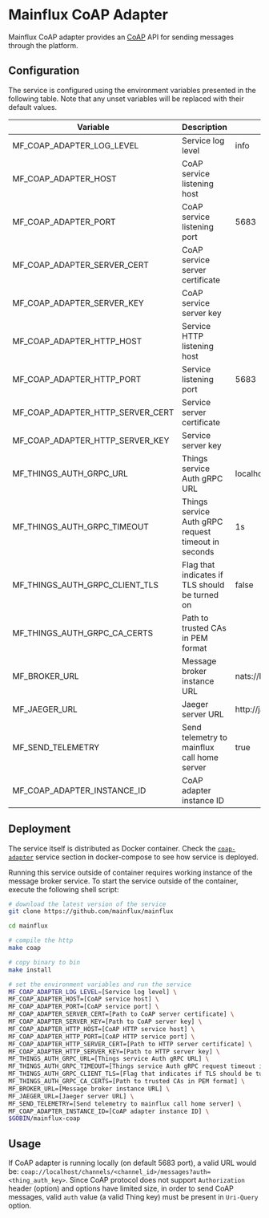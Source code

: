 # Mainflux CoAP Adapter

Mainflux CoAP adapter provides an [CoAP](http://coap.technology/) API for sending messages through the
platform.

## Configuration

The service is configured using the environment variables presented in the
following table. Note that any unset variables will be replaced with their
default values.

| Variable                         | Description                                         | Default                        |
| -------------------------------- | --------------------------------------------------- | ------------------------------ |
| MF_COAP_ADAPTER_LOG_LEVEL        | Service log level                                   | info                           |
| MF_COAP_ADAPTER_HOST             | CoAP service listening host                         |                                |
| MF_COAP_ADAPTER_PORT             | CoAP service listening port                         | 5683                           |
| MF_COAP_ADAPTER_SERVER_CERT      | CoAP service server certificate                     |                                |
| MF_COAP_ADAPTER_SERVER_KEY       | CoAP service server key                             |                                |
| MF_COAP_ADAPTER_HTTP_HOST        | Service HTTP listening host                         |                                |
| MF_COAP_ADAPTER_HTTP_PORT        | Service listening port                              | 5683                           |
| MF_COAP_ADAPTER_HTTP_SERVER_CERT | Service server certificate                          |                                |
| MF_COAP_ADAPTER_HTTP_SERVER_KEY  | Service server key                                  |                                |
| MF_THINGS_AUTH_GRPC_URL          | Things service Auth gRPC URL                        | localhost:7000                 |
| MF_THINGS_AUTH_GRPC_TIMEOUT      | Things service Auth gRPC request timeout in seconds | 1s                             |
| MF_THINGS_AUTH_GRPC_CLIENT_TLS   | Flag that indicates if TLS should be turned on      | false                          |
| MF_THINGS_AUTH_GRPC_CA_CERTS     | Path to trusted CAs in PEM format                   |                                |
| MF_BROKER_URL                    | Message broker instance URL                         | nats://localhost:4222          |
| MF_JAEGER_URL                    | Jaeger server URL                                   | http://jaeger:14268/api/traces |
| MF_SEND_TELEMETRY                | Send telemetry to mainflux call home server         | true                           |
| MF_COAP_ADAPTER_INSTANCE_ID      | CoAP adapter instance ID                            |                                |

## Deployment

The service itself is distributed as Docker container. Check the [`coap-adapter`](https://github.com/mainflux/mainflux/blob/master/docker/docker-compose.yml#L273-L291) service section in
docker-compose to see how service is deployed.

Running this service outside of container requires working instance of the message broker service.
To start the service outside of the container, execute the following shell script:

```bash
# download the latest version of the service
git clone https://github.com/mainflux/mainflux

cd mainflux

# compile the http
make coap

# copy binary to bin
make install

# set the environment variables and run the service
MF_COAP_ADAPTER_LOG_LEVEL=[Service log level] \
MF_COAP_ADAPTER_HOST=[CoAP service host] \
MF_COAP_ADAPTER_PORT=[CoAP service port] \
MF_COAP_ADAPTER_SERVER_CERT=[Path to CoAP server certificate] \
MF_COAP_ADAPTER_SERVER_KEY=[Path to CoAP server key] \
MF_COAP_ADAPTER_HTTP_HOST=[CoAP HTTP service host] \
MF_COAP_ADAPTER_HTTP_PORT=[CoAP HTTP service port] \
MF_COAP_ADAPTER_HTTP_SERVER_CERT=[Path to HTTP server certificate] \
MF_COAP_ADAPTER_HTTP_SERVER_KEY=[Path to HTTP server key] \
MF_THINGS_AUTH_GRPC_URL=[Things service Auth gRPC URL] \
MF_THINGS_AUTH_GRPC_TIMEOUT=[Things service Auth gRPC request timeout in seconds] \
MF_THINGS_AUTH_GRPC_CLIENT_TLS=[Flag that indicates if TLS should be turned on] \
MF_THINGS_AUTH_GRPC_CA_CERTS=[Path to trusted CAs in PEM format] \
MF_BROKER_URL=[Message broker instance URL] \
MF_JAEGER_URL=[Jaeger server URL] \
MF_SEND_TELEMETRY=[Send telemetry to mainflux call home server] \
MF_COAP_ADAPTER_INSTANCE_ID=[CoAP adapter instance ID] \
$GOBIN/mainflux-coap
```

## Usage

If CoAP adapter is running locally (on default 5683 port), a valid URL would be: `coap://localhost/channels/<channel_id>/messages?auth=<thing_auth_key>`.
Since CoAP protocol does not support `Authorization` header (option) and options have limited size, in order to send CoAP messages, valid `auth` value (a valid Thing key) must be present in `Uri-Query` option.
